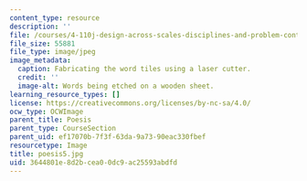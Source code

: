 ```yaml
---
content_type: resource
description: ''
file: /courses/4-110j-design-across-scales-disciplines-and-problem-contexts-spring-2013/3644801e8d2bcea00dc9ac25593abdfd_poesis5.jpg
file_size: 55881
file_type: image/jpeg
image_metadata:
  caption: Fabricating the word tiles using a laser cutter.
  credit: ''
  image-alt: Words being etched on a wooden sheet.
learning_resource_types: []
license: https://creativecommons.org/licenses/by-nc-sa/4.0/
ocw_type: OCWImage
parent_title: Poesis
parent_type: CourseSection
parent_uid: ef17070b-7f3f-63da-9a73-90eac330fbef
resourcetype: Image
title: poesis5.jpg
uid: 3644801e-8d2b-cea0-0dc9-ac25593abdfd
---
```

